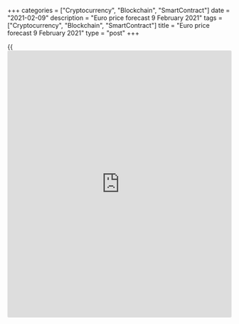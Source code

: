+++
categories = ["Cryptocurrency", "Blockchain", "SmartContract"]
date = "2021-02-09"
description = "Euro price forecast 9 February 2021"
tags = ["Cryptocurrency", "Blockchain", "SmartContract"]
title = "Euro price forecast 9 February 2021"
type = "post"
+++

{{<iframe id="large-banner" src="https://www.bounty.group/#slide=15.0" width="100%" height="600" scrolling="no" style="border: 0px solid rgb(216, 221, 230); border-radius: 3px;">}}

2021-02-09

2021-02-09

Euro remembers everything! Forecast as of 09.02.2021Dmitri Demidenko

In May-June 2020, the foundation was laid under the [EURUSD][1] uptrend
amid the reopening of the euro-area economies, increased global risk
appetite, and EU unity. History repeats itself. Let us discuss the Forex
outlook and make up a trading plan.

## Weekly euro fundamental forecast

There are three men in a boat (to say nothing of the dog). When the
world’s leading economies, China, the US, and the euro area, are on the
same side, it is difficult to expect that the growth rate increase in
one of them will significantly strengthen the national currency.
Especially when this currency is the main safe-haven asset, it is
extremely sensitive to global risk appetite changes. A soon adoption of
the US new fiscal stimulus package by the Congress, easing political
risks in Europe, and the end of the COVID-19 seasonal peak are pushing
the [EURUSD][1] up.

The United States is the world's largest net importer. Joe Biden's new
bailout package will boost domestic demand while helping export
countries' economies and stock markets. Therefore, the export-led euro-
area economy should benefit from the US fiscal stimulus. If there are
growth drivers in the US and China that should work in 2021, they will
support other economies. If so, Senate approval of $ 1.9 trillion in
fiscal stimulus and House review of the bill are powerful growth drivers
not only for the [S&P 500][2] but for the euro as well. Yes, Goldman
Sachs suggests that the final aid package will be $1.5 trillion, but
this amount should be enough to accelerate the US GDP up to 11% in the
second quarter and ensure an annual growth of 6.8% in 2021.

The [EURUSD][1] bulls are encouraged by the reopening of the euro-area
economies after the lockdown. The first is Iceland. It is likely to be
followed by Denmark, Belgium, and other countries, where the number of
infections is declining and rolling down from the peaks.

### Dynamics of COVID-19 cases in Eurozone and USA

 _Source_ _: Nordea Markets_

### The share of current cases, % of peak



 _Source_ _: Nordea Markets_

The easing of the political risks in the euro area also supports the
euro. Mario Draghi she’ll make a common euro-area budget a [policy](https://www.fintechee.com/policy/)
priority for Italy. The idea originated in France at the height of the
euro-area debt crisis in 2012. Its proponents argued that a shared
budget was needed to stabilize the economy during recessions. A joint
budget has been seen as a key missing piece in the euro’s architecture.
Super Mario had called for euro-member states to forge a common budget
when he was in charge of Europe’s central bank. But now he’s doing it as
Italy’s leader.

Thus, the current [EURUSD][1] market sentiment resembles the events of
mid-2020. At that time, the reopening of the economies after lockdowns,
the rapid growth of world stock indices and global risk appetite, as
well as the unity of the EU, which created the European recovery fund,
laid a solid foundation under the [EURUSD][1] uptrend. Nowadays, the
euro-area economies are about to reopen. The [S&P 500][2] is rallying up
amid strong corporate reporting and hopes for a new stimulus package,
and Rome is calling for a shared budget.

### Weekly [EURUSD][1] trading plan

The [EURUSD][1] bulls are about to take by storm level 1.208, which was
earlier the main support. If the level is broken out upside, the euro-
dollar should continue to rally up to 1.2125, 1.215, 1.221 and 1.225. I
would consider a failure in the first level test to confirm the signal
that the level breakout at the second try will ensure the uptrend.
However, everything can happen in Forex.





## Price chart of EURUSD in real time mode

The content of this article reflects the author’s opinion and does not
necessarily reflect the official position of LiteForex. The material
published on this page is provided for informational purposes only and
should not be considered as the provision of investment advice for the
purposes of Directive 2004/39/EC.

Rate this article:

{{value}}

( {{count}} {{title}} )

   1. my.liteforex.com/trading/chart?symbol=EURUSD&returnUrl=true
   2. my.liteforex.com/trading/chart?symbol=SPX&returnUrl=true